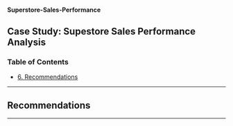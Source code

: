 #### Superstore-Sales-Performance

<h2>Case Study: Supestore Sales Performance Analysis</h2>

<h3>Table of Contents</h3>

- [6. Recommendations]()

---

<h2>Recommendations</h2>

---
